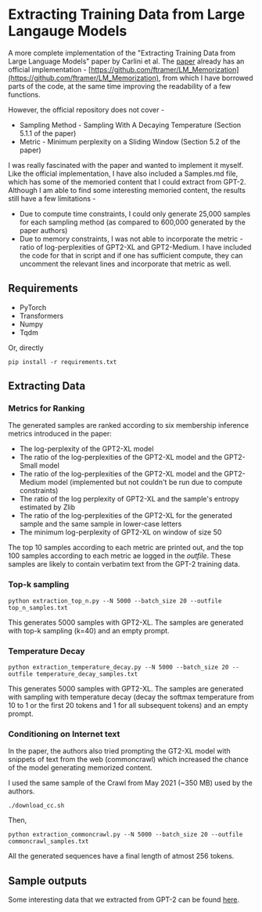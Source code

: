 # Extracting Training Data from Large Langauge Models

A more complete implementation of the "Extracting Training Data from Large Language Models" paper by Carlini et al. The [paper](https://arxiv.org/abs/2012.07805) already has an official implementation - [https://github.com/ftramer/LM_Memorization](https://github.com/ftramer/LM_Memorization), from which I have borrowed parts of the code, at the same time improving the readability of a few functions.

However, the official repository does not cover - 
- Sampling Method - Sampling With A Decaying Temperature (Section 5.1.1 of the paper)
- Metric - Minimum perplexity on a Sliding Window (Section 5.2 of the paper)

I was really fascinated with the paper and wanted to implement it myself. Like the official implementation, I have also included a Samples.md file, which has some of the memoried content that I could extract from GPT-2. Although I am able to find some interesting memoried content, the results still have a few limitations -

- Due to compute time constraints, I could only generate 25,000 samples for each sampling method (as compared to 600,000 generated by the paper authors)
- Due to memory constraints, I was not able to incorporate the metric - ratio of log-perplexities of GPT2-XL and GPT2-Medium. I have included the code for that in script and if one has sufficient compute, they can uncomment the relevant lines and incorporate that metric as well.

## Requirements

* PyTorch 
* Transformers
* Numpy
* Tqdm

Or, directly 

`pip install -r requirements.txt`

## Extracting Data

### Metrics for Ranking

The generated samples are ranked according to six membership inference metrics introduced in the paper:

- The log-perplexity of the GPT2-XL model
- The ratio of the log-perplexities of the GPT2-XL model and the GPT2-Small model
- The ratio of the log-perplexities of the GPT2-XL model and the GPT2-Medium model (implemented but not couldn't be run due to compute constraints)
- The ratio of the log perplexity of GPT2-XL and the sample's entropy estimated by Zlib
- The ratio of the log-perplexities of the GPT2-XL for the generated sample and the same sample in lower-case letters
- The minimum log-perplexity of GPT2-XL on window of size 50

The top 10 samples according to each metric are printed out, and the top 100 samples according to each metric ae logged in the *outfile*. These samples are likely to contain verbatim text from the GPT-2 training data.


### Top-k sampling

```
python extraction_top_n.py --N 5000 --batch_size 20 --outfile top_n_samples.txt
```

This generates 5000 samples with GPT2-XL. The samples are generated with top-k sampling (k=40) and an empty prompt.

### Temperature Decay

```
python extraction_temperature_decay.py --N 5000 --batch_size 20 --outfile temperature_decay_samples.txt
```

This generates 5000 samples with GPT2-XL. The samples are generated with sampling with temperature decay (decay the softmax temperature from 10 to 1 or the first 20 tokens and 1 for all subsequent tokens) and an empty prompt.

### Conditioning on Internet text

In the paper, the authors also tried prompting the GT2-XL model with snippets of text from the web (commoncrawl) which increased the chance of the model generating memorized content.

I used the same sample of the Crawl from May 2021 (~350 MB) used by the authors.

```
./download_cc.sh
```

Then,

```
python extraction_commoncrawl.py --N 5000 --batch_size 20 --outfile commoncrawl_samples.txt
```

All the generated sequences have a final length of atmost 256 tokens.

## Sample outputs

Some interesting data that we extracted from GPT-2 can be found [here](Samples.md).
